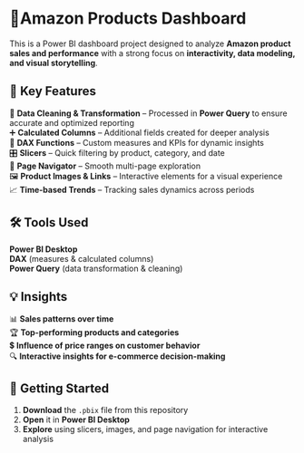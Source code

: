# 🛒**Amazon Products Dashboard**  

This is a Power BI dashboard project designed to analyze **Amazon product sales and performance** with a strong focus on **interactivity, data modeling, and visual storytelling**.

## 📌 **Key Features**  
 🧹 **Data Cleaning & Transformation** – Processed in **Power Query** to ensure accurate and optimized reporting  
 ➕ **Calculated Columns** – Additional fields created for deeper analysis  
 🧮 **DAX Functions** – Custom measures and KPIs for dynamic insights  
 🎛 **Slicers** – Quick filtering by product, category, and date  
 📑 **Page Navigator** – Smooth multi-page exploration  
 🖼 **Product Images & Links** – Interactive elements for a visual experience  
 📈 **Time-based Trends** – Tracking sales dynamics across periods 

## 🛠 **Tools Used**  

 **Power BI Desktop**  
 **DAX** (measures & calculated columns)  
 **Power Query** (data transformation & cleaning) 

## 💡 **Insights**   
 
 📊 **Sales patterns over time**  
 🏆 **Top-performing products and categories**  
 💲 **Influence of price ranges on customer behavior**  
 🔍 **Interactive insights for e-commerce decision-making**  

## 🚀 **Getting Started**  

1. **Download** the `.pbix` file from this repository
2. **Open** it in **Power BI Desktop**  
3. **Explore** using slicers, images, and page navigation for interactive analysis  
